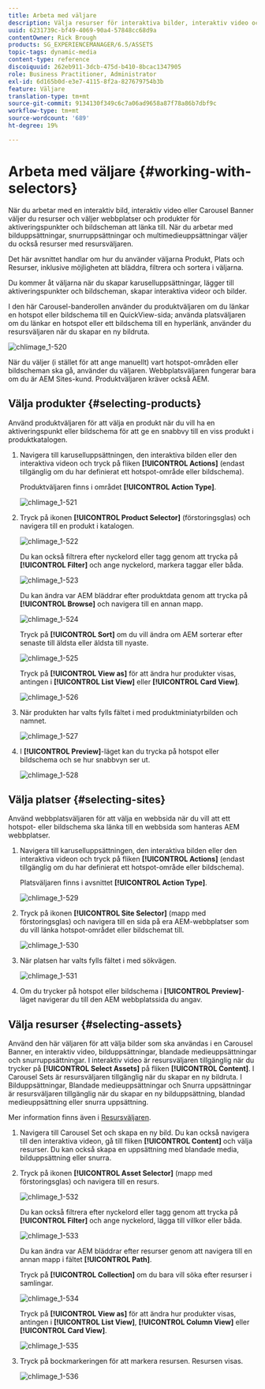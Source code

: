 ```yaml
---
title: Arbeta med väljare
description: Välja resurser för interaktiva bilder, interaktiv video och karusellbanderoller
uuid: 6231739c-bf49-4069-90a4-57848cc68d9a
contentOwner: Rick Brough
products: SG_EXPERIENCEMANAGER/6.5/ASSETS
topic-tags: dynamic-media
content-type: reference
discoiquuid: 262eb911-3dcb-475d-b410-8bcac1347905
role: Business Practitioner, Administrator
exl-id: 6d165b0d-e3e7-4115-8f2a-827679754b3b
feature: Väljare
translation-type: tm+mt
source-git-commit: 9134130f349c6c7a06ad9658a87f78a86b7dbf9c
workflow-type: tm+mt
source-wordcount: '689'
ht-degree: 19%

---
```


# Arbeta med väljare {#working-with-selectors}

När du arbetar med en interaktiv bild, interaktiv video eller Carousel Banner väljer du resurser och väljer webbplatser och produkter för aktiveringspunkter och bildscheman att länka till. När du arbetar med bilduppsättningar, snurruppsättningar och multimedieuppsättningar väljer du också resurser med resursväljaren.

Det här avsnittet handlar om hur du använder väljarna Produkt, Plats och Resurser, inklusive möjligheten att bläddra, filtrera och sortera i väljarna.

Du kommer åt väljarna när du skapar karuselluppsättningar, lägger till aktiveringspunkter och bildscheman, skapar interaktiva videor och bilder.

I den här Carousel-banderollen använder du produktväljaren om du länkar en hotspot eller bildschema till en QuickView-sida; använda platsväljaren om du länkar en hotspot eller ett bildschema till en hyperlänk, använder du resursväljaren när du skapar en ny bildruta.

![chlimage_1-520](assets/chlimage_1-520.png)

När du väljer (i stället för att ange manuellt) vart hotspot-områden eller bildscheman ska gå, använder du väljaren. Webbplatsväljaren fungerar bara om du är AEM Sites-kund. Produktväljaren kräver också AEM.

## Välja produkter {#selecting-products}

Använd produktväljaren för att välja en produkt när du vill ha en aktiveringspunkt eller bildschema för att ge en snabbvy till en viss produkt i produktkatalogen.

1. Navigera till karuselluppsättningen, den interaktiva bilden eller den interaktiva videon och tryck på fliken **[!UICONTROL Actions]** (endast tillgänglig om du har definierat ett hotspot-område eller bildschema).

   Produktväljaren finns i området **[!UICONTROL Action Type]**.

   ![chlimage_1-521](assets/chlimage_1-521.png)

1. Tryck på ikonen **[!UICONTROL Product Selector]** (förstoringsglas) och navigera till en produkt i katalogen.

   ![chlimage_1-522](assets/chlimage_1-522.png)

   Du kan också filtrera efter nyckelord eller tagg genom att trycka på **[!UICONTROL Filter]** och ange nyckelord, markera taggar eller båda.

   ![chlimage_1-523](assets/chlimage_1-523.png)

   Du kan ändra var AEM bläddrar efter produktdata genom att trycka på **[!UICONTROL Browse]** och navigera till en annan mapp.

   ![chlimage_1-524](assets/chlimage_1-524.png)

   Tryck på **[!UICONTROL Sort]** om du vill ändra om AEM sorterar efter senaste till äldsta eller äldsta till nyaste.

   ![chlimage_1-525](assets/chlimage_1-525.png)

   Tryck på **[!UICONTROL View as]** för att ändra hur produkter visas, antingen i **[!UICONTROL List View]** eller **[!UICONTROL Card View]**.

   ![chlimage_1-526](assets/chlimage_1-526.png)

1. När produkten har valts fylls fältet i med produktminiatyrbilden och namnet.

   ![chlimage_1-527](assets/chlimage_1-527.png)

1. I **[!UICONTROL Preview]**-läget kan du trycka på hotspot eller bildschema och se hur snabbvyn ser ut.

   ![chlimage_1-528](assets/chlimage_1-528.png)

## Välja platser {#selecting-sites}

Använd webbplatsväljaren för att välja en webbsida när du vill att ett hotspot- eller bildschema ska länka till en webbsida som hanteras AEM webbplatser.

1. Navigera till karuselluppsättningen, den interaktiva bilden eller den interaktiva videon och tryck på fliken **[!UICONTROL Actions]** (endast tillgänglig om du har definierat ett hotspot-område eller bildschema).

   Platsväljaren finns i avsnittet **[!UICONTROL Action Type]**.

   ![chlimage_1-529](assets/chlimage_1-529.png)

1. Tryck på ikonen **[!UICONTROL Site Selector]** (mapp med förstoringsglas) och navigera till en sida på era AEM-webbplatser som du vill länka hotspot-området eller bildschemat till.

   ![chlimage_1-530](assets/chlimage_1-530.png)

1. När platsen har valts fylls fältet i med sökvägen.

   ![chlimage_1-531](assets/chlimage_1-531.png)

1. Om du trycker på hotspot eller bildschema i **[!UICONTROL Preview]**-läget navigerar du till den AEM webbplatssida du angav.

## Välja resurser {#selecting-assets}

Använd den här väljaren för att välja bilder som ska användas i en Carousel Banner, en interaktiv video, bilduppsättningar, blandade medieuppsättningar och snurruppsättningar. I interaktiv video är resursväljaren tillgänglig när du trycker på **[!UICONTROL Select Assets]** på fliken **[!UICONTROL Content]**. I Carousel Sets är resursväljaren tillgänglig när du skapar en ny bildruta. I Bilduppsättningar, Blandade medieuppsättningar och Snurra uppsättningar är resursväljaren tillgänglig när du skapar en ny bilduppsättning, blandad medieuppsättning eller snurra uppsättning.

Mer information finns även i [Resursväljaren](search-assets.md#assetpicker).

1. Navigera till Carousel Set och skapa en ny bild. Du kan också navigera till den interaktiva videon, gå till fliken **[!UICONTROL Content]** och välja resurser. Du kan också skapa en uppsättning med blandade media, bilduppsättning eller snurra.
1. Tryck på ikonen **[!UICONTROL Asset Selector]** (mapp med förstoringsglas) och navigera till en resurs.

   ![chlimage_1-532](assets/chlimage_1-532.png)

   Du kan också filtrera efter nyckelord eller tagg genom att trycka på **[!UICONTROL Filter]** och ange nyckelord, lägga till villkor eller båda.

   ![chlimage_1-533](assets/chlimage_1-533.png)

   Du kan ändra var AEM bläddrar efter resurser genom att navigera till en annan mapp i fältet **[!UICONTROL Path]**.

   Tryck på **[!UICONTROL Collection]** om du bara vill söka efter resurser i samlingar.

   ![chlimage_1-534](assets/chlimage_1-534.png)

   Tryck på **[!UICONTROL View as]** för att ändra hur produkter visas, antingen i **[!UICONTROL List View]**, **[!UICONTROL Column View]** eller **[!UICONTROL Card View]**.

   ![chlimage_1-535](assets/chlimage_1-535.png)

1. Tryck på bockmarkeringen för att markera resursen. Resursen visas.

   ![chlimage_1-536](assets/chlimage_1-536.png)
